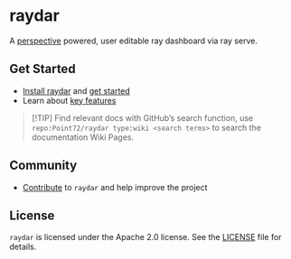 # raydar

A [perspective](https://perspective.finos.org/) powered, user editable ray dashboard via ray serve.

## Get Started

- [Install raydar](Installation) and [get started](First-Steps)
- Learn about [key features](Key-Features)

> \[!TIP\]
> Find relevant docs with GitHub’s search function, use `repo:Point72/raydar type:wiki <search terms>` to search the documentation Wiki Pages.

## Community

- [Contribute](Contribute) to `raydar` and help improve the project

## License

`raydar` is licensed under the Apache 2.0 license. See the [LICENSE](https://github.com/Point72/raydar/blob/main/LICENSE) file for details.
